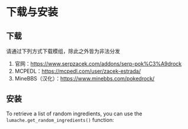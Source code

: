 # 下载与安装

## 下载

请通过下列方式下载模组，除此之外皆为非法分发

1. 官网：https://www.serpzacek.com/addons/serp-pok%C3%A9drock
2. MCPEDL：https://mcpedl.com/user/zacek-estrada/
3. MineBBS（汉化）：https://www.minebbs.com/pokedrock/

## 安装

To retrieve a list of random ingredients,
you can use the `lumache.get_random_ingredients()` function:


